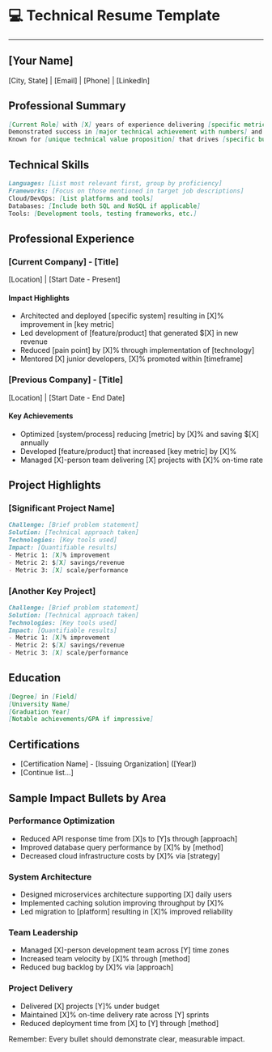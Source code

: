 # 💻 Technical Resume Template

---

## [Your Name]
[City, State] | [Email] | [Phone] | [LinkedIn]

## Professional Summary
```markdown
[Current Role] with [X] years of experience delivering [specific metric] impact through [key technical skills]. 
Demonstrated success in [major technical achievement with numbers] and [another achievement with metrics]. 
Known for [unique technical value proposition] that drives [specific business outcome].
```

## Technical Skills
```markdown
Languages: [List most relevant first, group by proficiency]
Frameworks: [Focus on those mentioned in target job descriptions]
Cloud/DevOps: [List platforms and tools]
Databases: [Include both SQL and NoSQL if applicable]
Tools: [Development tools, testing frameworks, etc.]
```

## Professional Experience

### [Current Company] - [Title]
[Location] | [Start Date - Present]

#### Impact Highlights
- Architected and deployed [specific system] resulting in [X]% improvement in [key metric]
- Led development of [feature/product] that generated $[X] in new revenue
- Reduced [pain point] by [X]% through implementation of [technology]
- Mentored [X] junior developers, [X]% promoted within [timeframe]

### [Previous Company] - [Title]
[Location] | [Start Date - End Date]

#### Key Achievements
- Optimized [system/process] reducing [metric] by [X]% and saving $[X] annually
- Developed [feature/product] that increased [key metric] by [X]%
- Managed [X]-person team delivering [X] projects with [X]% on-time rate

## Project Highlights

### [Significant Project Name]
```markdown
Challenge: [Brief problem statement]
Solution: [Technical approach taken]
Technologies: [Key tools used]
Impact: [Quantifiable results]
- Metric 1: [X]% improvement
- Metric 2: $[X] savings/revenue
- Metric 3: [X] scale/performance
```

### [Another Key Project]
```markdown
Challenge: [Brief problem statement]
Solution: [Technical approach taken]
Technologies: [Key tools used]
Impact: [Quantifiable results]
- Metric 1: [X]% improvement
- Metric 2: $[X] savings/revenue
- Metric 3: [X] scale/performance
```

## Education
```markdown
[Degree] in [Field]
[University Name]
[Graduation Year]
[Notable achievements/GPA if impressive]
```

## Certifications
- [Certification Name] - [Issuing Organization] ([Year])
- [Continue list...]

## Sample Impact Bullets by Area

### Performance Optimization
- Reduced API response time from [X]s to [Y]s through [approach]
- Improved database query performance by [X]% by [method]
- Decreased cloud infrastructure costs by [X]% via [strategy]

### System Architecture
- Designed microservices architecture supporting [X] daily users
- Implemented caching solution improving throughput by [X]%
- Led migration to [platform] resulting in [X]% improved reliability

### Team Leadership
- Managed [X]-person development team across [Y] time zones
- Increased team velocity by [X]% through [method]
- Reduced bug backlog by [X]% via [approach]

### Project Delivery
- Delivered [X] projects [Y]% under budget
- Maintained [X]% on-time delivery rate across [Y] sprints
- Reduced deployment time from [X] to [Y] through [method]

Remember: Every bullet should demonstrate clear, measurable impact.
